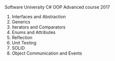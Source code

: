 Software University C# OOP Advanced course 2017

1. Interfaces and Abstraction
2. Generics
3. Iterators and Comparators
4. Enums and Attributes
5. Reflection
6. Unit Testing
7. SOLID
8. Object Communication and Events